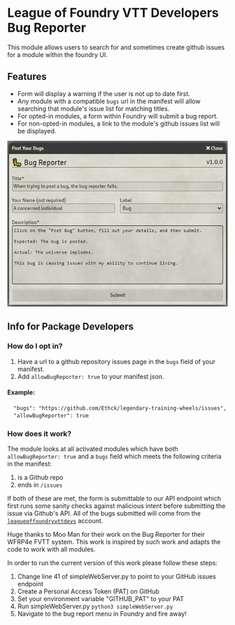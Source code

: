 # League of Foundry VTT Developers Bug Reporter

This module allows users to search for and sometimes create github issues for a module within the foundry UI.

## Features
- Form will display a warning if the user is not up to date first.
- Any module with a compatible `bugs` url in the manifest will allow searching that module's issue list for matching titles.
- For opted-in modules, a form within Foundry will submit a bug report.
- For non-opted-in modules, a link to the module's github issues list will be displayed.

![The Bug Submission Form](/form-flow.png)

## Info for Package Developers

### How do I opt in?
1. Have a url to a github repository issues page in the `bugs` field of your manifest.
2. Add `allowBugReporter: true` to your manifest json.

#### Example:
```md
  "bugs": "https://github.com/Ethck/legendary-training-wheels/issues",
  "allowBugReporter": true
```

### How does it work?

The module looks at all activated modules which have both `allowBugReporter: true` and a `bugs` field which meets the following criteria in the manifest:
1. is a Github repo
2. ends in `/issues`

If both of these are met, the form is submittable to our API endpoint which first runs some sanity checks against malicious intent before submitting the issue via Github's API. All of the bugs submitted will come from the [`leagueoffoundryvttdevs`](https://github.com/leagueoffoundryvttdevs) account.



Huge thanks to Moo Man for their work on the Bug Reporter for their WFRP4e FVTT system. This work is inspired by such work and adapts the code to work with all modules.

In order to run the current version of this work please follow these steps:

1. Change line 41 of simpleWebServer.py to point to your GitHub issues endpoint
2. Create a Personal Access Token (PAT) on GitHub 
3. Set your environment variable "GITHUB_PAT" to your PAT
4. Run simpleWebServer.py `python3 simpleWebServer.py`
5. Navigate to the bug report menu in Foundry and fire away!